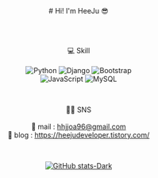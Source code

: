 <div align=center> 
# Hi! I'm HeeJu 😎

<br></br>

💻 Skill \
<br>
![Python](https://img.shields.io/badge/Python-3776AB?style=for-the-badge&logo=python&logoColor=white)
![Django](https://img.shields.io/badge/Django-092E20?style=for-the-badge&logo=django&logoColor=white)
![Bootstrap](https://img.shields.io/badge/Bootstrap-563D7C?style=for-the-badge&logo=bootstrap&logoColor=white)\
![JavaScript](https://img.shields.io/badge/JavaScript-F7DF1E?style=for-the-badge&logo=JavaScript&logoColor=white)
![MySQL](https://img.shields.io/badge/MySQL-00000F?style=for-the-badge&logo=mysql&logoColor=white)

<br>

👩‍💻 SNS \
<br>
🍎 mail : hhjjoa96@gmail.com \
🍋 blog : https://heejudeveloper.tistory.com/

<br>

[![GitHub stats-Dark](https://github-readme-stats.vercel.app/api?username=HeeJu-XiJu&show_icons=true&theme=dark#gh-dark-mode-only)](https://github.com/HeeJu-XiJu/github-readme-stats#gh-dark-mode-only)

</div>
